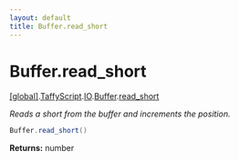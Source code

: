 ```yaml
---
layout: default
title: Buffer.read_short
---
```


# Buffer.read_short

[\[global\]]({{site.baseurl}}/docs/).[TaffyScript]({{site.baseurl}}/docs/TaffyScript/).[IO]({{site.baseurl}}/docs/TaffyScript/IO/).[Buffer]({{site.baseurl}}/docs/TaffyScript/IO/Buffer/).[read_short]({{site.baseurl}}/docs/TaffyScript/IO/Buffer/read_short/)

_Reads a short from the buffer and increments the position._

```cs
Buffer.read_short()
```

**Returns:** number

